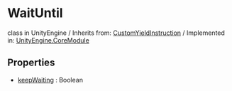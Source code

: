 # WaitUntil
class in UnityEngine
 / Inherits from: <a href="https://docs.unity3d.com/6000.1/Documentation/ScriptReference/CustomYieldInstruction.html">CustomYieldInstruction</a> / Implemented in: <a href="https://docs.unity3d.com/6000.1/Documentation/ScriptReference/UnityEngine.CoreModule.html">UnityEngine.CoreModule</a>

## Properties
- <a href="https://docs.unity3d.com/6000.1/Documentation/ScriptReference/WaitUntil-keepWaiting.html">keepWaiting</a> : Boolean
